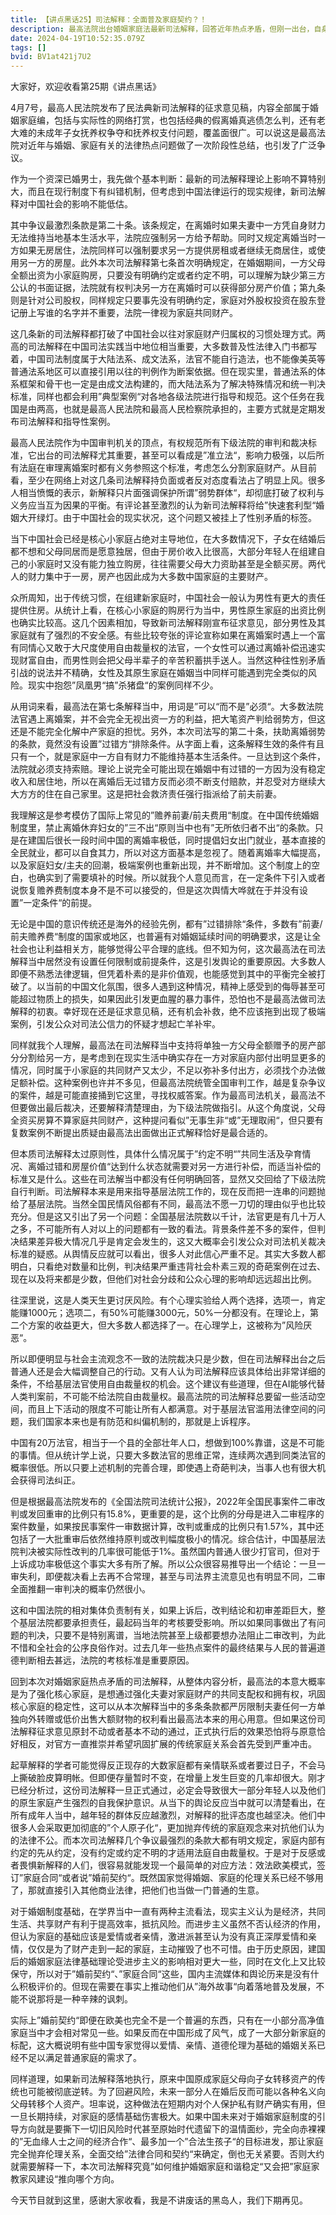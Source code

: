 ```yaml
---
title: 【讲点黑话25】司法解释：全面普及家庭契约？！
description: 最高法院出台婚姻家庭法最新司法解释，回答近年热点矛盾，但刚一出台，自身也成为热点。 高法本意大约是要巩固核心家庭，加强家庭稳定，但解释出台后很可能事与愿违，反而导致大批年轻人选择彻底“原子化”，以不婚或“婚前契约”等形式，作为抗争手段。 国内法院“上诉难”更加重了人们担心，遇到不靠谱法官后，司法纠错机制运行不畅。 最高法要维护婚姻家庭和谐，推动家教家风，除了在法律释义时，更多贴近大多数人的朴素是非观，还应该多考虑，基层法院KPI如何设置更加合理。
date: 2024-04-19T10:52:35.079Z
tags: []
bvid: BV1at421j7U2
---
```


大家好，欢迎收看第25期《讲点黑话》

4月7号，最高人民法院发布了民法典新司法解释的征求意见稿，内容全部属于婚姻家庭编，包括与实际性的网络打赏，也包括经典的假离婚真逃债怎么判，还有老大难的未成年子女抚养权争夺和抚养权支付问题，覆盖面很广。可以说这是最高法院对近年与婚姻、家庭有关的法律热点问题做了一次阶段性总结，也引发了广泛争议。

作为一个资深已婚男士，我先做个基本判断：最新的司法解释理论上影响不算特别大，而且在现行制度下有纠错机制，但考虑到中国法律运行的现实规律，新司法解释对中国社会的影响不能低估。

其中争议最激烈条款是第二十条。该条规定，在离婚时如果夫妻中一方凭自身财力无法维持当地基本生活水平，法院应强制另一方给予帮助。同时又规定离婚当时一方如果无房居住，法院同样可以强制要求另一方提供房租或者继续无商居住，或使用另一方的房屋。此外本次司法解释第七条首次明确规定，在婚姻期间，一方父母全额出资为小家庭购房，只要没有明确约定或者约定不明，可以理解为缺少第三方公认的书面证据，法院就有权判决另一方在离婚时可以获得部分房产价值；第九条则是针对公司股权，同样规定只要事先没有明确约定，家庭对外股权投资在股东登记册上写谁的名字并不重要，法院一律视为家庭共同财产。

这几条新的司法解释都打破了中国社会以往对家庭财产归属权的习惯处理方式。两高的司法解释在中国司法实践当中地位相当重要，大多数普及性法律入门书都写着，中国司法制度属于大陆法系、成文法系，法官不能自行造法，也不能像美英等普通法系地区可以直接引用以往的判例作为断案依据。但在现实里，普通法系的体系框架和骨干也一定是由成文法构建的，而大陆法系为了解决特殊情况和统一判决标准，同样也都会利用”典型案例“对各地各级法院进行指导和规范。这个任务在我国是由两高，也就是最高人民法院和最高人民检察院承担的，主要方式就是定期发布司法解释和指导性案例。

最高人民法院作为中国审判机关的顶点，有权规范所有下级法院的审判和裁决标准，它出台的司法解释尤其重要，甚至可以看成是”准立法“，影响力极强，以后所有法庭在审理离婚案时都有义务参照这个标准，考虑怎么分割家庭财产。从目前看，至少在网络上对这几条司法解释持负面或者反对态度看法占了明显上风。很多人相当愤慨的表示，新解释只片面强调保护所谓”弱势群体“，却彻底打破了权利与义务应当互为因果的平衡。有评论甚至激烈的认为新司法解释将给”快速套利型“婚姻大开绿灯。由于中国社会的现实状况，这个问题又被挂上了性别矛盾的标签。

当下中国社会已经是核心小家庭占绝对主导地位，在大多数情况下，子女在结婚后都不想和父母同居而是愿意独居，但由于房价收入比很高，大部分年轻人在组建自己的小家庭时又没有能力独立购房，往往需要父母大力资助甚至是全额买房。两代人的财力集中于一房，房产也因此成为大多数中国家庭的主要财产。

众所周知，出于传统习惯，在组建新家庭时，中国社会一般认为男性有更大的责任提供住房。从统计上看，在核心小家庭的购房行为当中，男性原生家庭的出资比例也确实比较高。这几个因素相加，导致新司法解释刚宣布征求意见，部分男性及其家庭就有了强烈的不安全感。有些比较夸张的评论宣称如果在离婚案时遇上一个富有同情心又敢于大尺度使用自由裁量权的法官，一个女性可以通过离婚补偿迅速实现财富自由，而男性则会把父母半辈子的辛苦积蓄拱手送人。当然这种往性别矛盾引战的说法并不精确，女性及其原生家庭在婚姻当中同样可能遇到完全类似的风险。现实中抱怨”凤凰男“搞”杀猪盘“的案例同样不少。

从用词来看，最高法在第七条解释当中，用词是”可以“而不是”必须“。大多数法院法官遇上离婚案，并不会完全无视出资一方的利益，把大笔资产判给弱势方，但这还是不能完全化解中产家庭的担忧。另外，本次司法写的第二十条，扶助离婚弱势的条款，竟然没有设置”过错方“排除条件。从字面上看，这条解释生效的条件有且只有一个，就是家庭中一方自有财力不能维持基本生活条件。一旦达到这个条件，法院就必须支持索赔。理论上说完全可能出现在婚姻中有过错的一方因为没有稳定收入和居住地，所以在离婚后无过错方反而必须不断支付赔款，并忍受对方继续大大方方的住在自己家里。这是把社会救济责任强行指派给了前夫前妻。

我理解这是参考模仿了国际上常见的”赡养前妻/前夫费用“制度。在中国传统婚姻制度里，禁止离婚休弃妇女的”三不出“原则当中也有”无所依归者不出“的条款。只是在建国后很长一段时间中国的离婚率极低，同时提倡妇女出门就业，基本直接的全民就业，都可以自食其力，所以对这方面基本是忽视了。随着离婚率大幅提高，以及家庭妇女/主夫的回潮，极端案例也重新出现，并不断增加。这个制度上的空白，也确实到了需要填补的时候。所以就我个人意见而言，在一定条件下引入或者说恢复赡养费制度本身不是不可以接受的，但是这次舆情大哗就在于并没有设置”一定条件“的前提。

无论是中国的意识传统还是海外的经验先例，都有”过错排除“条件，多数有”前妻/前夫赡养费“制度的国家或地区，也普遍有对婚姻延续时间的明确要求，这是让全社会也让利益相关方，能够觉得公平合理的底线。但不知为何，这次最高法在司法解释当中居然没有设置任何限制或前提条件，这是引发舆论的重要原因。大多数人即便不熟悉法律逻辑，但凭着朴素的是非价值观，也能感觉到其中的平衡完全被打破了。以当前的中国文化氛围，很多人遇到这种情况，精神上感受到的侮辱甚至可能超过物质上的损失，如果因此引发更血腥的暴力事件，恐怕也不是最高法做司法解释的初衷。幸好现在还是征求意见稿，还有机会补救，绝不应该拖到出现了极端案例，引发公众对司法公信力的怀疑才想起亡羊补牢。

同样就我个人理解，最高法在司法解释当中支持将单独一方父母全额赠予的房产部分分割给另一方，是考虑到在现实生活中确实存在一方对家庭内部付出明显更多的情况，同时属于小家庭的共同财产又太少，不足以弥补多付出方，必须找个办法做足额补偿。这种案例也许并不多见，但最高法院统管全国审判工作，越是复杂争议的案件，越是可能直接捅到它这里，寻找权威答案。作为最高司法机关，最高法不但要做出最后裁决，还要解释清楚理由，为下级法院做指引。从这个角度说，父母全资买房算不算家庭共同财产，这种提问看似”无事生非“或”无理取闹“，但只要有复数案例不断提出质疑由最高法出面做出正式解释恰好是最合适的。

但本质司法解释太过原则性，具体什么情况属于”约定不明“”共同生活及孕育情况、离婚过错和房屋价值“达到什么状态就需要对另一方进行补偿，而适当补偿的标准又是什么。这些在司法解当中都没有任何明确回答，显然又交回给了下级法院自行判断。司法解释本来是用来指导基层法院工作的，现在反而把一连串的问题抛给了基层法院。当然全国民情风俗都有不同，最高法不愿一刀切的理由似乎也比较充分。但是这又引出了另一个问题：全国基层法院数以千计，法官更是有几十万人之多，不可能所有人对以上的问题都有一致的看法。背景条件差不多的案件，但判决结果差异极大情况几乎是肯定会发生的，这又大概率会引发公众对司法机关裁决标准的疑惑。从舆情反应就可以看出，很多人对此信心严重不足。其实大多数人都明白，只看绝对数量和比例，判决结果严重违背社会朴素三观的奇葩案例在过去、现在以及将来都是少数，但他们对社会分歧和公众心理的影响却远远超出比例。

往深里说，这是人类天生更讨厌风险。有个心理实验给人两个选择，选项一，肯定能赚1000元；选项二，有50%可能赚3000元，50%一分都没有。在理论上，第二个方案的收益更大，但大多数人都选择了一。在心理学上，这被称为”风险厌恶“。

所以即便明显与社会主流观念不一致的法院裁决只是少数，但在司法解释出台之后普通人还是会大幅调整自己的行动。又有人认为司法解释应该具体给出非常详细的条件，不给基层法官使用自由裁量权的机会。这个建议有些道理，但在AI能够代替人类判案前，不可能不给法院自由裁量权。最高法院的司法解释总要留一些活动空间，而且上下活动的限度不可能让所有人都满意。对于基层法官滥用法律空间的问题，我们国家本来也是有防范和纠偏机制的，那就是上诉程序。

中国有20万法官，相当于一个县的全部壮年人口，想做到100%靠谱，这是不可能的事情。但从统计学上说，只要大多数法官的思维正常，连续两次遇到同类法官的概率很低。所以只要上述机制的完善合理，即使遇上奇葩判决，当事人也有很大机会获得司法纠正。

但是根据最高法院发布的《全国法院司法统计公报》，2022年全国民事案件二审改判或发回重审的比例只有15.8%，更重要的是，这个比例的分母是进入二审程序的案件数量，如果按民事案件一审数据计算，改判或重成的比例只有1.57%，其中还包括了一大批重审后依然维持原判或改判幅度极小的情况。综合估计，中国基层法院判决被实际性改判的几率很可能低于1%。虽然国内普通人很少打官司，但对于上诉成功率极低这个事实大多有所了解。所以公众很容易推导出一个结论：一旦一审失利，即便裁决看上去再不合常理，甚至与司法界主流意见也有明显不同，二审全面推翻一审判决的概率仍然很小。

这和中国法院的相对集体负责制有关，如果上诉后，改判结论和初审差距巨大，整个基层法院都要承担责任，最起码当年的考核要受影响。所以如果同事做出了有问题的判决，只要不是特别离谱，当地法院甚至上级都要想办法阻止二审改判，为此不惜和全社会的公序良俗作对。过去几年一些热点案件的最终结果与人民的普遍道德判断相去甚远，法院的考核标准是重要原因。

回到本次对婚姻家庭热点矛盾的司法解释，从整体内容分析，最高法的本意大概率是为了强化核心家庭，是想通过强化夫妻对家庭财产的共同支配权和拥有权，巩固核心家庭的稳定性，这可以从本次解释当中的多条条款都严厉限制夫妻任何一方单独向外转赠或低价出售大额财物的权利看出最高法本来的用心用意。但如果这份司法解释征求意见原封不动或者基本不动的通过，正式执行后的效果恐怕将与原意恰好相反，对官方一直推崇并希望巩固扩展的传统家庭关系会首先受到严重冲击。

起草解释的学者可能觉得反正现存的大数家庭都有亲情联系或者要过日子，不会马上撕破脸皮算明帐。但即便存量暂时不变，在增量上发生巨变的几率却很大。刚才已经分析过，这份司法解释一旦正式通过，必定会导致很大一部分年轻人以及他们的原生家庭产生强烈的自我保护意识。从当下的舆论反应当中就可以清楚看出，在所有成年人当中，越年轻的群体反应越激烈，对解释的批评态度也越坚决。他们中很多人会采取更加彻底的”个人原子化“，更加抛弃传统的家庭观念来对抗他们认为的法律不公。而本次司法解释几个争议最强烈的条款大都有明文规定，家庭内部有约定的先从约定，没有约定或约定不明的才适用法庭自由裁量权。于是对于反感或者畏惧新解释的人们，很容易就能发现一个最简单的对应方法：效法欧美模式，签订”家庭合同“或者说”婚前契约“。既然国家觉得婚姻、家庭的伦理关系已经不够用了，那就直接引入其他商业法律，把他们也当做一门普通的生意。

对于婚姻制度基础，在学界当中一直有两种主流看法，现实主义认为是经济，共同生活、共享财产有利于提高效率，抵抗风险。而进步主义虽然不否认经济的作用，但认为家庭的基础应该是爱情或者亲情，激进派甚至认为没有真正深厚爱情和亲情，仅仅是为了财产走到一起的家庭，主动摧毁了也不可惜。由于历史原因，建国后的婚姻家庭法律基础理论受进步主义的影响相对更大一些，同时在文化上又比较保守，所以对于”婚前契约“、”家庭合同“这些，国内主流媒体和舆论历来是没有什么积极评价的。但现在需要在事实上推动他们从”海外故事“向着落地普及发展，不能不说那将是一种辛辣的讽刺。

实际上”婚前契约“即便在欧美也完全不是一个普遍的东西，只有在一小部分高净值家庭当中才会相对常见一些。如果反而在中国形成了风气，成了一大部分新家庭的标配，这大概说明有些中国专家觉得以爱情、亲情、道德伦理为基础的婚姻关系已经不足以满足普通家庭的需求了。

同样道理，如果新司法解释落地执行，原来中国原成家庭父母向子女转移资产的传统也可能被彻底逆转。为了回避风险，未来一部分人在婚后反而可能以各种名义向父母转移个人资产。坦率说，这种做法在短期内对个人保护私有财产确实有用，但一旦长期持续，对家庭的感情基础伤害极大。如果中国未来对于婚姻家庭制度的引导方向就是要撕下一切旧风险时代甚至原始时代遗留下的温情面纱，完全向赤裸裸的”无血缘人士之间的经济合作“、最多加一个”合法生孩子“的目标进发，那让家庭完全抛弃伦理关系，全面交给”法律合同和契约“来确定，倒也无关紧要。否则大约就需要解释一下，本次司法解释究竟”如何维护婚姻家庭和谐稳定“又会把”家庭家教家风建设“推向哪个方向。

今天节目就到这里，感谢大家收看，我是不讲废话的黑岛人，我们下期再见。